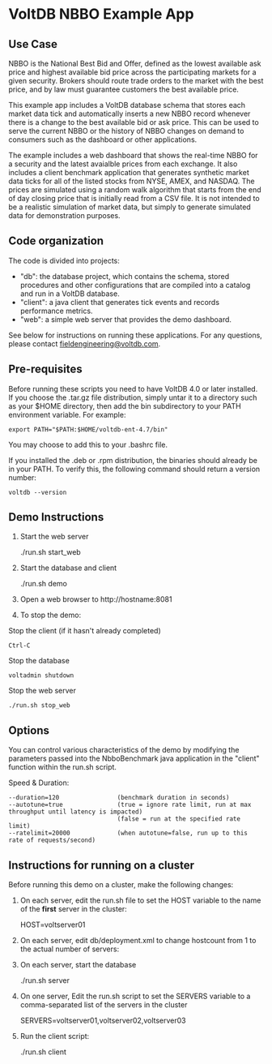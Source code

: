 # VoltDB NBBO Example App

Use Case
--------
NBBO is the National Best Bid and Offer, defined as the lowest available ask price and highest available bid price across the participating markets for a given security.  Brokers should route trade orders to the market with the best price, and by law must guarantee customers the best available price.

This example app includes a VoltDB database schema that stores each market data tick and automatically inserts a new NBBO record whenever there is a change to the best available bid or ask price.  This can be used to serve the current NBBO or the history of NBBO changes on demand to consumers such as the dashboard or other applications.

The example includes a web dashboard that shows the real-time NBBO for a security and the latest avaialble prices from each exchange.  It also includes a client benchmark application that generates synthetic market data ticks for all of the listed stocks from NYSE, AMEX, and NASDAQ.  The prices are simulated using a random walk algorithm that starts from the end of day closing price that is initially read from a CSV file.  It is not intended to be a realistic simulation of market data, but simply to generate simulated data for demonstration purposes.

Code organization
-----------------
The code is divided into projects:

- "db": the database project, which contains the schema, stored procedures and other configurations that are compiled into a catalog and run in a VoltDB database.  
- "client": a java client that generates tick events and records performance metrics.
- "web": a simple web server that provides the demo dashboard.

See below for instructions on running these applications.  For any questions, 
please contact fieldengineering@voltdb.com.

Pre-requisites
--------------

Before running these scripts you need to have VoltDB 4.0 or later installed.  If you choose the .tar.gz file distribution, simply untar it to a directory such as your $HOME directory, then add the bin subdirectory to your PATH environment variable.  For example:

    export PATH="$PATH:$HOME/voltdb-ent-4.7/bin"

You may choose to add this to your .bashrc file.

If you installed the .deb or .rpm distribution, the binaries should already be in your PATH.  To verify this, the following command should return a version number:

    voltdb --version

Demo Instructions
-----------------

1. Start the web server

    ./run.sh start_web
   
2. Start the database and client 

    ./run.sh demo

3. Open a web browser to http://hostname:8081

4. To stop the demo:

Stop the client (if it hasn't already completed)

    Ctrl-C
    
Stop the database

    voltadmin shutdown
   
Stop the web server

    ./run.sh stop_web


Options
-------
You can control various characteristics of the demo by modifying the parameters passed into the NbboBenchmark java application in the "client" function within the run.sh script.

Speed & Duration:

    --duration=120                (benchmark duration in seconds)
    --autotune=true               (true = ignore rate limit, run at max throughput until latency is impacted)
                                  (false = run at the specified rate limit)
    --ratelimit=20000             (when autotune=false, run up to this rate of requests/second)


Instructions for running on a cluster
-------------------------------------

Before running this demo on a cluster, make the following changes:

1. On each server, edit the run.sh file to set the HOST variable to the name of the **first** server in the cluster:
    
    HOST=voltserver01
    
2. On each server, edit db/deployment.xml to change hostcount from 1 to the actual number of servers:

    <cluster hostcount="1" sitesperhost="3" kfactor="0" />

4. On each server, start the database

	./run.sh server
    
5. On one server, Edit the run.sh script to set the SERVERS variable to a comma-separated list of the servers in the cluster

    SERVERS=voltserver01,voltserver02,voltserver03
    
6. Run the client script:

	./run.sh client



